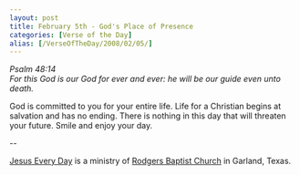 ```yaml
---
layout: post
title: February 5th - God's Place of Presence
categories: [Verse of the Day]
alias: [/VerseOfTheDay/2008/02/05/]
---
```


_Psalm 48:14  
For this God is our God for ever and ever: he will be our guide even
unto death._

God is committed to you for your entire life. Life for a Christian
begins at salvation and has no ending. There is nothing in this day
that will threaten your future. Smile and enjoy your day.

 --

<a href=http://jesuseveryday.net>Jesus Every Day</a> is a ministry of <a href=http://rodgersbaptist.net>Rodgers Baptist Church</a> in Garland, Texas.
